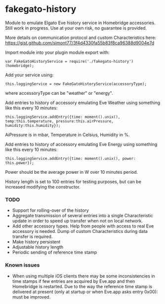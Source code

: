# fakegato-history
Module to emulate Elgato Eve history service in Homebridge accessories. Still work in progress. Use at your own risk, no guarantee is provided.

More details on communication protocol and custom Characteristics here: https://gist.github.com/simont77/3f4d4330fa55b83f8ca96388d9004e7d

Import module into your plugin module export with:

    var FakeGatoHistoryService = require('./fakegato-history')(homebridge);

Add your service using:

    this.loggingService = new FakeGatoHistoryService(accessoryType);
       
where accessoryType can be "weather" or "energy".
        
        
Add entries to history of accessory emulating Eve Weather using something like this every 10 minutes:

	this.loggingService.addEntry({time: moment().unix(), temp:this.temperature, pressure:this.airPressure, humidity:this.humidity});
	

AiPressure is in mbar, Temperature in Celsius, Humidity in %.

Add entries to history of accessory emulating Eve Energy using something like this every 10 minutes:

    this.loggingService.addEntry({time: moment().unix(), power: this.power}); 
    
Power should be the average power in W over 10 minutes period.

History length is set to 100 entries for testing purposes, but can be increased modifying the constructor.

### TODO

* Support for rolling-over of the history
* Aggregate transmission of several entries into a single Characteristic update in order to speed up transfer when not on local network.
* Add other accessory types. Help from people with access to real Eve accessory is needed. Dump of custom Characteristics during data transfer is required.
* Make history persistent 
* Adjustable history length
* Periodic sending of reference time stamp

### Known issues
* When using multiple iOS clients there may be some inconsistencies in time stamps if few entries are acquired by Eve.app and then Homebridge is restarted. Due to the way the reference time stamp is delivered at present (only at startup or when Eve.app asks entry 0x00): must be improved.